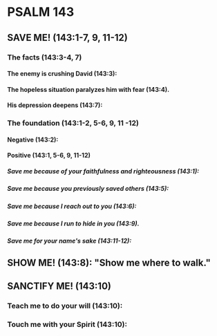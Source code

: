 ---
---
# PSALM 143 
## SAVE ME! (143:1-7, 9, 11-12) 
###  The facts (143:3-4, 7) 
####  The enemy is crushing David (143:3): 
####  The hopeless situation paralyzes him with fear (143:4). 
####  His depression deepens (143:7): 
###  The foundation (143:1-2, 5-6, 9, 11 -12) 
####  Negative (143:2): 
####  Positive (143:1, 5-6, 9, 11-12) 
#####  Save me because of your faithfulness and righteousness (143:1): 
#####  Save me because you previously saved others (143:5): 
#####  Save me because I reach out to you (143:6): 
#####  Save me because I run to hide in you (143:9). 
#####  Save me for your name\'s sake (143:11-12): 
## SHOW ME! (143:8): \"Show me where to walk.\" 
## SANCTIFY ME! (143:10) 
###  Teach me to do your will (143:10): 
###  Touch me with your Spirit (143:10): 
